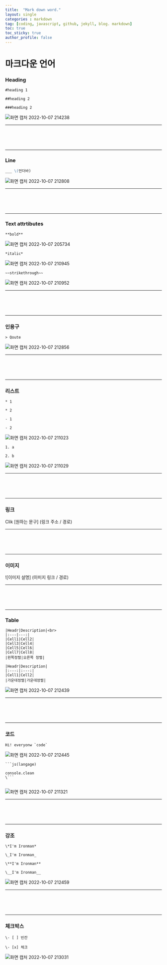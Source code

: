 ```yaml
---
title:  "Mark down word."
layout: single
categories : markdown
tag: [coding, javascript, github, jekyll, blog. markdown]
toc: true
toc_sticky: true
author_profile: false
---
```


# 마크다운 언어

### Heading

```
#heading 1 

##heading 2 

###heading 2 
```

![화면 캡처 2022-10-07 214238](https://user-images.githubusercontent.com/112338209/194556437-a9a952d5-685a-41ad-8187-822712625c1f.jpg)

___
<br><br><br>
___

### Line
```md
___ \(언더바)
```

![화면 캡처 2022-10-07 212808](https://user-images.githubusercontent.com/112338209/194553316-f3277293-4272-4559-ab6f-e95f311bb258.jpg)

___
<br><br><br>
___

### Text attrtibutes 

```
**bold**
```

![화면 캡처 2022-10-07 205734](https://user-images.githubusercontent.com/112338209/194553350-924a65fc-d54c-4b7c-9909-a3478473790a.jpg)


```
*italic*
```

![화면 캡처 2022-10-07 210945](https://user-images.githubusercontent.com/112338209/194553359-16adc03e-11b9-4b37-a4ee-d25abb05677f.jpg)


```
~~strikethrough~~
```

![화면 캡처 2022-10-07 210952](https://user-images.githubusercontent.com/112338209/194553371-02ba5667-ca0c-48f3-a1c7-d40e2ac53ea0.jpg)

___
<br><br><br>
___

### 인용구

```
> Qoute
```

![화면 캡처 2022-10-07 212856](https://user-images.githubusercontent.com/112338209/194553441-d6438944-557c-43f5-a14b-d524914c6938.jpg)

___
<br><br><br>
___

### 리스트 

```
* 1 

* 2 

- 1 

- 2 

```

![화면 캡처 2022-10-07 211023](https://user-images.githubusercontent.com/112338209/194553481-4f015516-772a-4024-8dc3-e75d52f855bc.jpg)

 

```
1. a

2. b
```

![화면 캡처 2022-10-07 211029](https://user-images.githubusercontent.com/112338209/194553498-86bac5ca-bcd6-4be3-b0dd-1a818c929964.jpg)

___
<br><br><br>
___

### 링크

Clik [원하는 문구] (링크 주소 / 경로)

___
<br><br><br>
___
### 이미지 

![이미지 설명] (이미지 링크 / 경로)

___
<br><br><br>
___

### Table

```
|Headr|Description|<br>
|:---|---:|
|Cell1|Cell2|
|Cell3|Cell4|
|Cell5|Cell6|
|Cell7|Cell8|
|왼쪽정렬|오른쪽 정렬|
```
```
|Headr|Description|
|:---:|:---:|
|Cell1|Cell2|
|가운데정렬|가운데정렬|
```

![화면 캡처 2022-10-07 212439](https://user-images.githubusercontent.com/112338209/194553544-3f6c4a42-1408-49a2-8516-613959d470ab.jpg)

___
<br><br><br>
___

### 코드
```
Hi! everyonw `code`
```

![화면 캡처 2022-10-07 212445](https://user-images.githubusercontent.com/112338209/194553585-1d80be2a-e49e-426c-9384-125a6846a3bd.jpg)
```
```js(langage)

console.clean
\```


```

![화면 캡처 2022-10-07 211321](https://user-images.githubusercontent.com/112338209/194553608-1817844f-07d1-40f5-ad64-850d37ec2b8f.jpg)

___
<br><br><br>
___

### 강조 
```
\*I'm Ironman*

\_I'm Ironman_ 

\**I'm Ironman** 

\__I'm Ironman__
```

![화면 캡처 2022-10-07 212459](https://user-images.githubusercontent.com/112338209/194553654-8f0d9256-f6ec-44d6-b3a8-1f803e32fa60.jpg)

___
<br><br><br>
___

### 체크박스
```
\- [ ] 빈칸

\- [x] 체크
```

![화면 캡처 2022-10-07 213031](https://user-images.githubusercontent.com/112338209/194553719-56f9bc01-5052-4312-8191-7ec9cd723c3f.jpg)

